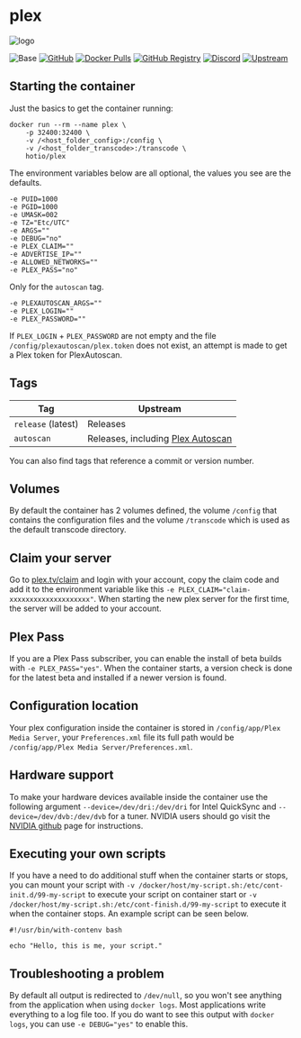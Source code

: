 # plex

![logo](https://hotio.dev/img/plex.png)

![Base](https://img.shields.io/badge/base-ubuntu-orange)
[![GitHub](https://img.shields.io/badge/source-github-lightgrey)](https://github.com/hotio/docker-plex)
[![Docker Pulls](https://img.shields.io/docker/pulls/hotio/plex)](https://hub.docker.com/r/hotio/plex)
[![GitHub Registry](https://img.shields.io/badge/registry-ghcr.io-blue)](https://github.com/users/hotio/packages/container/plex/versions)
[![Discord](https://img.shields.io/discord/610068305893523457?color=738ad6&label=discord&logo=discord&logoColor=white)](https://discord.gg/3SnkuKp)
[![Upstream](https://img.shields.io/badge/upstream-project-yellow)](https://www.plex.tv)

## Starting the container

Just the basics to get the container running:

```shell
docker run --rm --name plex \
    -p 32400:32400 \
    -v /<host_folder_config>:/config \
    -v /<host_folder_transcode>:/transcode \
    hotio/plex
```

The environment variables below are all optional, the values you see are the defaults.

```shell
-e PUID=1000
-e PGID=1000
-e UMASK=002
-e TZ="Etc/UTC"
-e ARGS=""
-e DEBUG="no"
-e PLEX_CLAIM=""
-e ADVERTISE_IP=""
-e ALLOWED_NETWORKS=""
-e PLEX_PASS="no"
```

Only for the `autoscan` tag.

```shell
-e PLEXAUTOSCAN_ARGS=""
-e PLEX_LOGIN=""
-e PLEX_PASSWORD=""
```

If `PLEX_LOGIN` + `PLEX_PASSWORD` are not empty and the file `/config/plexautoscan/plex.token` does not exist, an attempt is made to get a Plex token for PlexAutoscan.

## Tags

| Tag                | Upstream                                                                     |
| -------------------|------------------------------------------------------------------------------|
| `release` (latest) | Releases                                                                     |
| `autoscan`         | Releases, including [Plex Autoscan](https://github.com/l3uddz/plex_autoscan) |

You can also find tags that reference a commit or version number.

## Volumes

By default the container has 2 volumes defined, the volume `/config` that contains the configuration files and the volume `/transcode` which is used as the default transcode directory.

## Claim your server

Go to [plex.tv/claim](https://www.plex.tv/claim) and login with your account, copy the claim code and add it to the environment variable like this `-e PLEX_CLAIM="claim-xxxxxxxxxxxxxxxxxxxx"`. When starting the new plex server for the first time, the server will be added to your account.

## Plex Pass

If you are a Plex Pass subscriber, you can enable the install of beta builds with `-e PLEX_PASS="yes"`. When the container starts, a version check is done for the latest beta and installed if a newer version is found.

## Configuration location

Your plex configuration inside the container is stored in `/config/app/Plex Media Server`, your `Preferences.xml` file its full path would be `/config/app/Plex Media Server/Preferences.xml`.

## Hardware support

To make your hardware devices available inside the container use the following argument `--device=/dev/dri:/dev/dri` for Intel QuickSync and `--device=/dev/dvb:/dev/dvb` for a tuner. NVIDIA users should go visit the [NVIDIA github](https://github.com/NVIDIA/nvidia-docker) page for instructions.

## Executing your own scripts

If you have a need to do additional stuff when the container starts or stops, you can mount your script with `-v /docker/host/my-script.sh:/etc/cont-init.d/99-my-script` to execute your script on container start or `-v /docker/host/my-script.sh:/etc/cont-finish.d/99-my-script` to execute it when the container stops. An example script can be seen below.

```shell
#!/usr/bin/with-contenv bash

echo "Hello, this is me, your script."
```

## Troubleshooting a problem

By default all output is redirected to `/dev/null`, so you won't see anything from the application when using `docker logs`. Most applications write everything to a log file too. If you do want to see this output with `docker logs`, you can use `-e DEBUG="yes"` to enable this.
